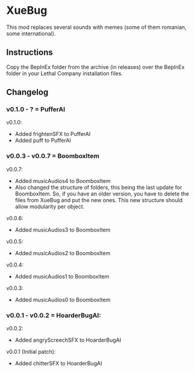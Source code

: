 # XueBug
This mod replaces several sounds with memes (some of them romanian, some international).

## Instructions
 
Copy the BepInEx folder from the archive (in releases) over the BepInEx folder in your Lethal Company installation files.

## Changelog

### v0.1.0 - ? = PufferAI

v0.1.0:
- Added frightenSFX to PufferAI
- Added puff to PufferAI

### v0.0.3 - v0.0.7 = BoomboxItem

v0.0.7:
- Added musicAudios4 to BoomboxItem
- Also changed the structure of folders, this being the last update for BoomboxItem. So, if you have an older version, you have to delete the files from XueBug and put the new ones. This new structure should allow modularity per object.

v0.0.6:
- Added musicAudios3 to BoomboxItem

v0.0.5:
- Added musicAudios2 to BoomboxItem

v0.0.4:
- Added musicAudios1 to BoomboxItem

v0.0.3:
- Added musicAudios0 to BoomboxItem

### v0.0.1 - v0.0.2 = HoarderBugAI:

v0.0.2:
- Added angryScreechSFX to HoarderBugAI

v0.0.1 (Initial patch):
- Added chitterSFX to HoarderBugAI

